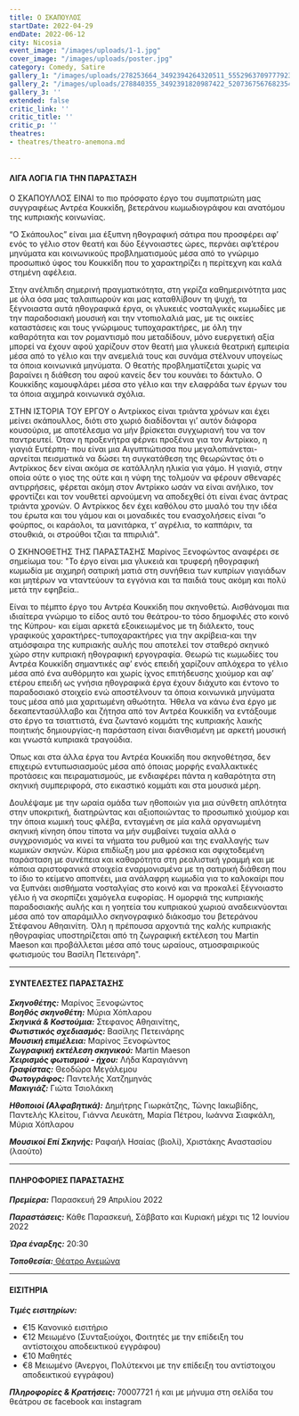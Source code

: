 ```yaml
---
title: Ο ΣΚΑΠΟΥΛΟΣ
startDate: 2022-04-29
endDate: 2022-06-12
city: Nicosia
event_image: "/images/uploads/1-1.jpg"
cover_image: "/images/uploads/poster.jpg"
category: Comedy, Satire
gallery_1: "/images/uploads/278253664_3492394264320511_5552963709777923856_n.jpg"
gallery_2: "/images/uploads/278840355_3492391820987422_5207367567682354716_n.jpg"
gallery_3: ''
extended: false
critic_link: ''
critic_title: ''
critic_p: ''
theatres:
- theatres/theatro-anemona.md

---
```

#### ΛΙΓΑ ΛΟΓΙΑ ΓΙΑ ΤΗΝ ΠΑΡΑΣΤΑΣΗ

Ο ΣΚΑΠΟΥΛΛΟΣ ΕΙΝΑΙ το πιο πρόσφατο έργο του συμπατριώτη μας συγγραφέως Αντρέα Κουκκίδη, βετεράνου κωμωδιογράφου και ανατόμου της κυπριακής κοινωνίας.

“Ο Σκάπουλος” είναι μια έξυπνη ηθογραφική σάτιρα που προσφέρει αφ’ ενός το γέλιο στον θεατή και δύο ξέγνοιαστες ώρες, περνάει αφ’ετέρου μηνύματα και κοινωνικούς προβληματισμούς μέσα από το γνώριμο προσωπικό ύφος του Κουκκίδη που το χαρακτηρίζει η περίτεχνη και καλά στημένη αφέλεια.

Στην ανέλπιδη σημερινή πραγματικότητα, στη γκρίζα καθημερινότητα μας με όλα όσα μας ταλαιπωρούν και μας καταθλίβουν τη ψυχή, τα ξέγνοιαστα αυτά ηθογραφικά έργα, οι γλυκειές νοσταλγικές κωμωδίες με την παραδοσιακή μουσική και την ντοπιολαλιά μας, με τις οικείες καταστάσεις και τους γνώριμους τυποχαρακτήρες, με όλη την καθαρότητα και τον ρομαντισμό που μεταδίδουν, μόνο ευεργετική αξία μπορεί να έχουν αφού χαρίζουν στον θεατή μια γλυκειά θεατρική εμπειρία μέσα από το γέλιο και την ανεμελιά τους και συνάμα στέλνουν υπογείως τα όποια κοινωνικά μηνύματα. Ο θεατής προβληματίζεται χωρίς να βαραίνει η διάθεση του αφού κανείς δεν του κουνάει το δάκτυλο. Ο Κουκκίδης καμουφλάρει μέσα στο γέλιο και την ελαφράδα των έργων του τα όποια αιχμηρά κοινωνικά σχόλια.

ΣΤΗΝ ΙΣΤΟΡΙΑ ΤΟΥ ΕΡΓΟΥ ο Αντρίκκος είναι τριάντα χρόνων και έχει μείνει σκάπουλλος, διότι στο χωριό διαδίδονται γι’ αυτόν διάφορα κουσούρια, με αποτέλεσμα να μήν βρίσκεται συγχωριανή του να τον παντρευτεί. Όταν η προξενήτρα φέρνει προξένια για τον Αντρίκκο, η γιαγιά Ευτέρπη- που είναι μια Αιγυπτιώτισσα που μεγαλοπιάνεται- αρνείται πεισματικά να δώσει τη συγκατάθεση της θεωρώντας ότι ο Αντρίκκος δεν είναι ακόμα σε κατάλληλη ηλικία για γάμο. Η γιαγιά, στην οποία ούτε ο γιος της ούτε και η νύφη της τολμούν να φέρουν σθεναρές αντιρρήσεις, φέρεται ακόμη στον Αντρίκκο ωσάν να είναι ανήλικο, τον φροντίζει και τον νουθετεί αρνούμενη να αποδεχθεί ότι είναι ένας άντρας τριάντα χρονών. Ο Αντρίκκος δεν έχει καθόλου στο μυαλό του την ιδέα του έρωτα και του γάμου και οι μοναδικές του ενασχολήσεις είναι “ο φούρπος, οι καράολοι, τα μανιτάρκα, τ’ αγρέλια, το καππάριν, τα στουθκιά, οι στρούθοι τζιαι τα ππιριλιά".

Ο ΣΚΗΝΟΘΕΤΗΣ ΤΗΣ ΠΑΡΑΣΤΑΣΗΣ Μαρίνος Ξενοφώντος αναφέρει σε σημείωμα του: "Το έργο είναι μια γλυκειά και τρυφερή ηθογραφική κωμωδία με αιχμηρή σατιρική ματιά στη συνήθεια των κυπρίων γιαγιάδων και μητέρων να νταντεύουν τα εγγόνια και τα παιδιά τους ακόμη και πολύ μετά την εφηβεία..

Είναι το πέμπτο έργο του Αντρέα Κουκκίδη που σκηνοθετώ. Αισθάνομαι πια ιδιαίτερα γνώριμο το είδος αυτό του θεάτρου-το τόσο δημοφιλές στο κοινό της Κύπρου- και είμαι αρκετά εξοικειωμένος με τη διάλεκτο, τους γραφικούς χαρακτήρες-τυποχαρακτήρες για την ακρίβεια-και την ατμόσφαιρα της κυπριακής αυλής που αποτελεί τον σταθερό σκηνικό χώρο στην κυπριακή ηθογραφική εργογραφία. Θεωρώ τις κωμωδίες του Αντρέα Κουκκίδη σημαντικές αφ’ ενός επειδή χαρίζουν απλόχερα το γέλιο μέσα από ένα αυθόρμητο και χωρίς ίχνος επιτήδευσης χιούμορ και αφ’ ετέρου επειδή ως γνήσια ηθογραφικά έργα έχουν διάχυτο και έντονο το παραδοσιακό στοιχείο ενώ αποστέλνουν τα όποια κοινωνικά μηνύματα τους μέσα από μια χαριτωμένη αθωότητα. Ήθελα να κάνω ένα έργο με δεκαπεντασύλλαβο και ζήτησα από τον Αντρέα Κουκκίδη να εντάξουμε στο έργο τα τσιαττιστά, ένα ζωντανό κομμάτι της κυπριακής λαικής  ποιητικής δημιουργίας-η παράσταση είναι διανθισμένη με αρκετή μουσική και γνωστά κυπριακά τραγούδια.

Όπως και στα άλλα έργα του Αντρέα Κουκκίδη που σκηνοθέτησα, δεν επιχειρώ εντυπωσιασμούς μέσα από όποιας μορφής εναλλακτικές προτάσεις και πειραματισμούς, με ενδιαφέρει πάντα η καθαρότητα στη σκηνική συμπεριφορά, στο εικαστικό κομμάτι και στα μουσικά μέρη.

Δουλέψαμε με την ωραία ομάδα των ηθοποιών για μια σύνθετη απλότητα στην υποκριτική, διατηρώντας και αξιοποιώντας το προσωπικό χιούμορ και την όποια κωμική τους φλέβα, ενταγμένη σε μία καλά οργανωμένη σκηνική κίνηση όπου τίποτα να μήν συμβαίνει τυχαία αλλά ο συγχρονισμός να κινεί τα νήματα του ρυθμού και της εναλλαγής των κωμικών σκηνών. Κύρια επιδίωξη μου μια φρέσκια και σφιχτοδεμένη παράσταση με συνέπεια και καθαρότητα στη ρεαλιστική γραμμή και με κάποια αριστοφανικά στοιχεία εναρμονισμένα με τη σατιρική διάθεση που το ίδιο το κείμενο αποπνέει, μια ανάλαφρη κωμωδία για το καλοκαίρι που να ξυπνάει αισθήματα νοσταλγίας στο κοινό και να προκαλεί ξέγνοιαστο γέλιο ή να σκορπίζει χαμόγελα ευφορίας. Η ομορφιά της κυπριακής παραδοσιακής αυλής και η γοητεία του κυπριακού χωριού αναδεικνύονται μέσα από τον απαράμιλλο σκηνογραφικό διάκοσμο του βετεράνου Στέφανου Αθηαινίτη. Όλη η πρέπουσα αρχοντιά της καλής κυπριακής ηθογραφίας υποστηρίζεται από τη ζωγραφική εκτέλεση του Martin Maeson και προβάλλεται μέσα από τους ωραίους, ατμοσφαιρικούς φωτισμούς του Βασίλη Πετεινάρη".

***

#### ΣΥΝΤΕΛΕΣΤΕΣ ΠΑΡΑΣΤΑΣΗΣ

**_Σκηνοθέτης:_** Μαρίνος Ξενοφώντος  
**_Βοηθός σκηνοθέτη:_** Μύρια Χόπλαρου  
**_Σκηνικά & Κοστούμια:_** Στεφανος Αθηαινίτης,  
**_Φωτιστικός σχεδιασμός:_** Βασίλης Πετεινάρης  
**_Μουσική επιμέλεια:_** Μαρίνος Ξενοφώντος  
**_Ζωγραφική εκτέλεση σκηνικού:_** Martin Maeson  
**_Χειρισμός φωτισμού - ήχου:_** Λήδα Καραγιάννη  
**_Γραφίστας:_** Θεοδώρα Μεγάλεμου  
**_Φωτογράφος:_** Παντελής Χατζημηνάς  
**_Μακιγιάζ:_** Γιώτα Τσιολάκκη

**_Ηθοποιοί (Αλφαβητικά):_** Δημήτρης Γιωρκάτζης, Τώνης Ιακωβίδης, Παντελής Κλείτου, Γιάννα Λευκάτη, Μαρία Πέτρου, Ιωάννα Σιαφκάλη, Μύρια Χόπλαρου

**_Μουσικοί Επί Σκηνής:_** Ραφαήλ Ησαίας (βιολί), Χριστάκης Αναστασίου (λαούτο)

***

#### ΠΛΗΡΟΦΟΡΙΕΣ ΠΑΡΑΣΤΑΣΗΣ

**_Πρεμίερα:_** Παρασκευή 29 Απριλίου 2022

**_Παραστάσεις:_** Κάθε Παρασκευή, Σάββατο και Κυριακή μέχρι τις 12 Ιουνίου 2022

**_Ώρα έναρξης:_** 20:30

**_Τοποθεσία:_**[ Θέατρο Ανεμώνα](?#map "Θέατρο Ανεμώνα")

***

#### ΕΙΣΙΤΗΡΙΑ

**_Τιμές εισιτηρίων:_**

* €15 Κανονικό εισιτήριο
* €12 Μειωμένο (Συνταξιούχοι, Φοιτητές με την επίδειξη του αντίστοιχου αποδεικτικού εγγράφου)
* €10 Μαθητές
* €8 Μειωμένο (Άνεργοι, Πολύτεκνοι με την επίδειξη του αντίστοιχου αποδεικτικού εγγράφου)

**_Πληροφορίες & Κρατήσεις:_** 70007721 ή και με μήνυμα στη σελίδα του θεάτρου σε facebook και instagram